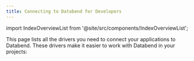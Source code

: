 ```yaml
---
title: Connecting to Databend for Developers
---
```


import IndexOverviewList from '@site/src/components/IndexOverviewList';

This page lists all the drivers you need to connect your applications to Databend. These drivers make it easier to work with Databend in your projects:

<IndexOverviewList />

